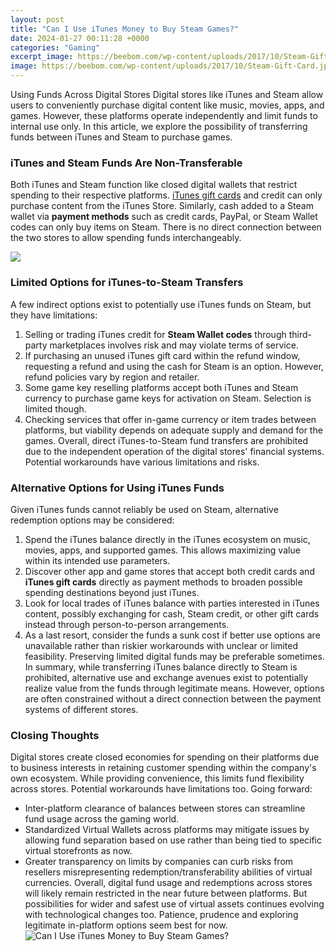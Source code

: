 ```yaml
---
layout: post
title: "Can I Use iTunes Money to Buy Steam Games?"
date: 2024-01-27 00:11:28 +0000
categories: "Gaming"
excerpt_image: https://beebom.com/wp-content/uploads/2017/10/Steam-Gift-Card.jpg
image: https://beebom.com/wp-content/uploads/2017/10/Steam-Gift-Card.jpg
---
```


Using Funds Across Digital Stores 
Digital stores like iTunes and Steam allow users to conveniently purchase digital content like music, movies, apps, and games. However, these platforms operate independently and limit funds to internal use only. In this article, we explore the possibility of transferring funds between iTunes and Steam to purchase games.
### iTunes and Steam Funds Are Non-Transferable
Both iTunes and Steam function like closed digital wallets that restrict spending to their respective platforms. [iTunes gift cards](https://store.fi.io.vn/best-chihuahua-dad-ever-retro-vintage-sunset6832-t-shirt) and credit can only purchase content from the iTunes Store. Similarly, cash added to a Steam wallet via **payment methods** such as credit cards, PayPal, or Steam Wallet codes can only buy items on Steam. There is no direct connection between the two stores to allow spending funds interchangeably.

![](https://beebom.com/wp-content/uploads/2017/10/Steam-Purchase-2.jpg)
### Limited Options for iTunes-to-Steam Transfers
A few indirect options exist to potentially use iTunes funds on Steam, but they have limitations:
1. Selling or trading iTunes credit for **Steam Wallet codes** through third-party marketplaces involves risk and may violate terms of service. 
2. If purchasing an unused iTunes gift card within the refund window, requesting a refund and using the cash for Steam is an option. However, refund policies vary by region and retailer.
3. Some game key reselling platforms accept both iTunes and Steam currency to purchase game keys for activation on Steam. Selection is limited though. 
4. Checking services that offer in-game currency or item trades between platforms, but viability depends on adequate supply and demand for the games. 
Overall, direct iTunes-to-Steam fund transfers are prohibited due to the independent operation of the digital stores' financial systems. Potential workarounds have various limitations and risks.
### Alternative Options for Using iTunes Funds 
Given iTunes funds cannot reliably be used on Steam, alternative redemption options may be considered:
1. Spend the iTunes balance directly in the iTunes ecosystem on music, movies, apps, and supported games. This allows maximizing value within its intended use parameters.
2. Discover other app and game stores that accept both credit cards and **iTunes gift cards** directly as payment methods to broaden possible spending destinations beyond just iTunes. 
3. Look for local trades of iTunes balance with parties interested in iTunes content, possibly exchanging for cash, Steam credit, or other gift cards instead through person-to-person arrangements. 
4. As a last resort, consider the funds a sunk cost if better use options are unavailable rather than riskier workarounds with unclear or limited feasibility. Preserving limited digital funds may be preferable sometimes.
In summary, while transferring iTunes balance directly to Steam is prohibited, alternative use and exchange avenues exist to potentially realize value from the funds through legitimate means. However, options are often constrained without a direct connection between the payment systems of different stores.
### Closing Thoughts
Digital stores create closed economies for spending on their platforms due to business interests in retaining customer spending within the company's own ecosystem. While providing convenience, this limits fund flexibility across stores. Potential workarounds have limitations too. Going forward:  
- Inter-platform clearance of balances between stores can streamline fund usage across the gaming world. 
- Standardized Virtual Wallets across platforms may mitigate issues by allowing fund separation based on use rather than being tied to specific virtual storefronts as now. 
- Greater transparency on limits by companies can curb risks from resellers misrepresenting redemption/transferability abilities of virtual currencies.
Overall, digital fund usage and redemptions across stores will likely remain restricted in the near future between platforms. But possibilities for wider and safest use of virtual assets continues evolving with technological changes too. Patience, prudence and exploring legitimate in-platform options seem best for now.
![Can I Use iTunes Money to Buy Steam Games?](https://beebom.com/wp-content/uploads/2017/10/Steam-Gift-Card.jpg)